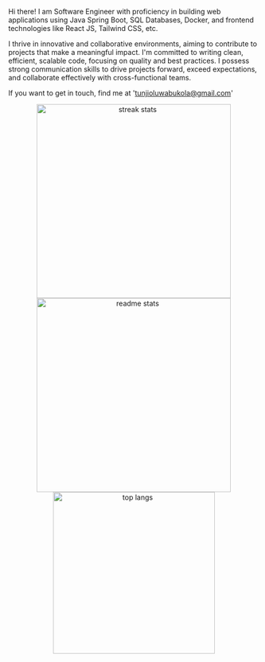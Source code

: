 Hi there! I am
Software Engineer with proficiency in building web applications using Java Spring Boot, SQL Databases, Docker, and frontend technologies like React JS, Tailwind CSS, etc.

I thrive in innovative and collaborative environments, aiming to contribute to projects that make a meaningful impact. I'm committed to writing clean, efficient, scalable code, focusing on quality and best practices. I possess strong communication skills to drive projects forward, exceed expectations, and collaborate effectively with cross-functional teams.

If you want to get in touch, find me at 'tunjioluwabukola@gmail.com'
<div align=center>
  <img width=390 src="https://github-readme-streak-stats-salesp07.vercel.app/?user=Bukola7O&count_private=true&theme=react&border_radius=10" alt="streak stats"/>
  <img width=390 src="https://github-readme-stats-salesp07.vercel.app/api?username=Bukola7O&count_private=true&show_icons=true&theme=react&rank_icon=github&border_radius=10" alt="readme stats" />
  <br/>
  <img width=325 align="center" src="https://github-readme-stats.vercel.app/api/top-langs/?username=chielokacode&hide=HTML&langs_count=8&layout=donut-vertical&theme=react&border_radius=10&size_weight=0.5&count_weight=0.5&exclude_repo=github-readme-stats" alt="top langs" />
